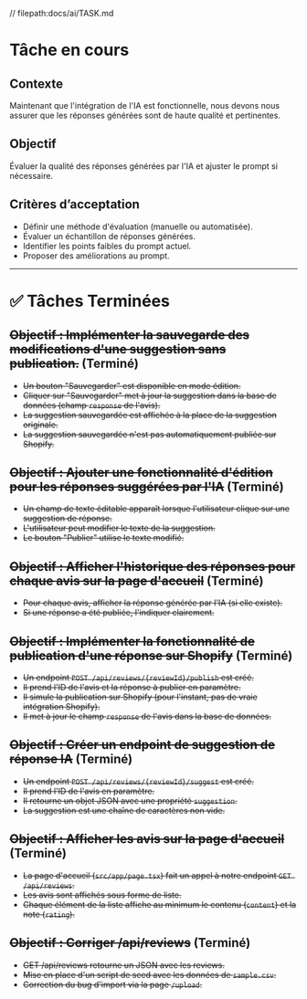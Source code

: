 // filepath:docs/ai/TASK.md

# Tâche en cours

## Contexte
Maintenant que l'intégration de l'IA est fonctionnelle, nous devons nous assurer que les réponses générées sont de haute qualité et pertinentes.

## Objectif
Évaluer la qualité des réponses générées par l'IA et ajuster le prompt si nécessaire.

## Critères d’acceptation
- Définir une méthode d'évaluation (manuelle ou automatisée).
- Évaluer un échantillon de réponses générées.
- Identifier les points faibles du prompt actuel.
- Proposer des améliorations au prompt.

---

# ✅ Tâches Terminées

## ~~Objectif : Implémenter la sauvegarde des modifications d'une suggestion sans publication.~~ (Terminé)
- ~~Un bouton "Sauvegarder" est disponible en mode édition.~~
- ~~Cliquer sur "Sauvegarder" met à jour la suggestion dans la base de données (champ `response` de l'avis).~~
- ~~La suggestion sauvegardée est affichée à la place de la suggestion originale.~~
- ~~La suggestion sauvegardée n'est pas automatiquement publiée sur Shopify.~~

## ~~Objectif : Ajouter une fonctionnalité d'édition pour les réponses suggérées par l'IA~~ (Terminé)
- ~~Un champ de texte éditable apparaît lorsque l'utilisateur clique sur une suggestion de réponse.~~
- ~~L'utilisateur peut modifier le texte de la suggestion.~~
- ~~Le bouton "Publier" utilise le texte modifié.~~

## ~~Objectif : Afficher l'historique des réponses pour chaque avis sur la page d'accueil~~ (Terminé)
- ~~Pour chaque avis, afficher la réponse générée par l'IA (si elle existe).~~
- ~~Si une réponse a été publiée, l'indiquer clairement.~~

## ~~Objectif : Implémenter la fonctionnalité de publication d'une réponse sur Shopify~~ (Terminé)
- ~~Un endpoint `POST /api/reviews/{reviewId}/publish` est créé.~~
- ~~Il prend l'ID de l'avis et la réponse à publier en paramètre.~~
- ~~Il simule la publication sur Shopify (pour l'instant, pas de vraie intégration Shopify).~~
- ~~Il met à jour le champ `response` de l'avis dans la base de données.~~

## ~~Objectif : Créer un endpoint de suggestion de réponse IA~~ (Terminé)
- ~~Un endpoint `POST /api/reviews/{reviewId}/suggest` est créé.~~
- ~~Il prend l'ID de l'avis en paramètre.~~
- ~~Il retourne un objet JSON avec une propriété `suggestion`.~~
- ~~La suggestion est une chaîne de caractères non vide.~~

## ~~Objectif : Afficher les avis sur la page d'accueil~~ (Terminé)
- ~~La page d'accueil (`src/app/page.tsx`) fait un appel à notre endpoint `GET /api/reviews`.~~
- ~~Les avis sont affichés sous forme de liste.~~
- ~~Chaque élément de la liste affiche au minimum le contenu (`content`) et la note (`rating`).~~

## ~~Objectif : Corriger /api/reviews~~ (Terminé)
- ~~GET /api/reviews retourne un JSON avec les reviews.~~
- ~~Mise en place d'un script de seed avec les données de `sample.csv`.~~
- ~~Correction du bug d'import via la page `/upload`.~~

